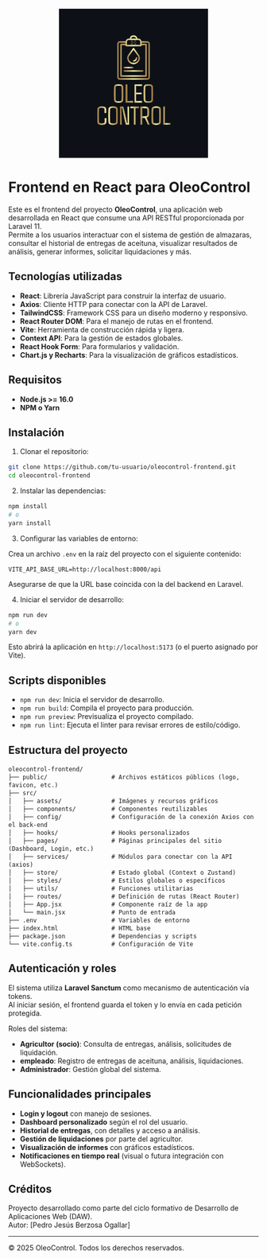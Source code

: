 
<p align="center">
  <img src="public/logo-oc.png" alt="Logo OleoControl" width="300"/>
</p>

# Frontend en React para OleoControl

Este es el frontend del proyecto **OleoControl**, una aplicación web desarrollada en React que consume una API RESTful proporcionada por Laravel 11.  
Permite a los usuarios interactuar con el sistema de gestión de almazaras, consultar el historial de entregas de aceituna, visualizar resultados de análisis, generar informes, solicitar liquidaciones y más.

## Tecnologías utilizadas

- **React**: Librería JavaScript para construir la interfaz de usuario.
- **Axios**: Cliente HTTP para conectar con la API de Laravel.
- **TailwindCSS**: Framework CSS para un diseño moderno y responsivo.
- **React Router DOM**: Para el manejo de rutas en el frontend.
- **Vite**: Herramienta de construcción rápida y ligera.
- **Context API**: Para la gestión de estados globales.
- **React Hook Form**: Para formularios y validación.
- **Chart.js y Recharts**: Para la visualización de gráficos estadísticos.

## Requisitos

- **Node.js >= 16.0**
- **NPM o Yarn**

## Instalación

1. Clonar el repositorio:

```bash
git clone https://github.com/tu-usuario/oleocontrol-frontend.git
cd oleocontrol-frontend
```

2. Instalar las dependencias:

```bash
npm install
# o
yarn install
```

3. Configurar las variables de entorno:

Crea un archivo `.env` en la raíz del proyecto con el siguiente contenido:

```env
VITE_API_BASE_URL=http://localhost:8000/api
```

Asegurarse de que la URL base coincida con la del backend en Laravel.

4. Iniciar el servidor de desarrollo:

```bash
npm run dev
# o
yarn dev
```

Esto abrirá la aplicación en `http://localhost:5173` (o el puerto asignado por Vite).

## Scripts disponibles

- `npm run dev`: Inicia el servidor de desarrollo.
- `npm run build`: Compila el proyecto para producción.
- `npm run preview`: Previsualiza el proyecto compilado.
- `npm run lint`: Ejecuta el linter para revisar errores de estilo/código.

## Estructura del proyecto

```text
oleocontrol-frontend/
├── public/                  # Archivos estáticos públicos (logo, favicon, etc.)
├── src/
│   ├── assets/              # Imágenes y recursos gráficos
│   ├── components/          # Componentes reutilizables
│   ├── config/              # Configuración de la conexión Axios con el back-end
│   ├── hooks/               # Hooks personalizados
│   ├── pages/               # Páginas principales del sitio (Dashboard, Login, etc.)
│   ├── services/            # Módulos para conectar con la API (axios)
│   ├── store/               # Estado global (Context o Zustand)
│   ├── styles/              # Estilos globales o específicos
│   ├── utils/               # Funciones utilitarias
│   ├── routes/              # Definición de rutas (React Router)
│   ├── App.jsx              # Componente raíz de la app
│   └── main.jsx             # Punto de entrada
├── .env                     # Variables de entorno
├── index.html               # HTML base
├── package.json             # Dependencias y scripts
└── vite.config.ts           # Configuración de Vite
```

## Autenticación y roles

El sistema utiliza **Laravel Sanctum** como mecanismo de autenticación vía tokens.  
Al iniciar sesión, el frontend guarda el token y lo envía en cada petición protegida.

Roles del sistema:

- **Agricultor (socio)**: Consulta de entregas, análisis, solicitudes de liquidación.
- **empleado**: Registro de entregas de aceituna, análisis, liquidaciones.
- **Administrador**: Gestión global del sistema.

## Funcionalidades principales

- **Login y logout** con manejo de sesiones.
- **Dashboard personalizado** según el rol del usuario.
- **Historial de entregas**, con detalles y acceso a análisis.
- **Gestión de liquidaciones** por parte del agricultor.
- **Visualización de informes** con gráficos estadísticos.
- **Notificaciones en tiempo real** (visual o futura integración con WebSockets).

## Créditos

Proyecto desarrollado como parte del ciclo formativo de Desarrollo de Aplicaciones Web (DAW).  
Autor: [Pedro Jesús Berzosa Ogallar]

---

© 2025 OleoControl. Todos los derechos reservados.
